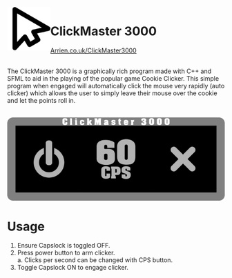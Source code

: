 <img align="left" src="DevOnlyImages/CM3000Icon.png" width="100px"/>
<h1>ClickMaster 3000</h1>
<a href="https://arrien.co.uk/ClickMaster3000.html">Arrien.co.uk/ClickMaster3000</a>
<br><br>

The ClickMaster 3000 is a graphically rich program made with C++ and SFML to aid in the playing of the popular game Cookie Clicker. This simple program when engaged will automatically click the mouse very rapidly (auto clicker) which allows the user to simply leave their mouse over the cookie and let the points roll in.
<br><br>

![preview](DevOnlyImages/ProgramPicture.png "Preview")

# Usage
1. Ensure Capslock is toggled OFF.<br>
2. Press power button to arm clicker.<br>
  a. Clicks per second can be changed with CPS button.<br>
3. Toggle Capslock ON to engage clicker.
